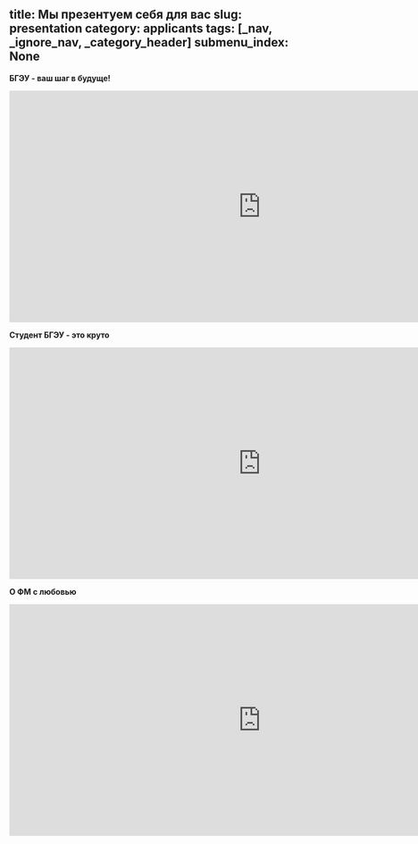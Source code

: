 title: Мы презентуем себя для вас
slug: presentation
category: applicants
tags: [_nav, _ignore_nav, _category_header]
submenu_index: None
---

__БГЭУ - ваш шаг в будуще!__

<iframe width="900" height="415" src="https://www.youtube.com/embed/qXppeoVopvQ" frameborder="0" allowfullscreen></iframe>

__Студент БГЭУ - это круто__

<iframe width="900" height="415" src="https://www.youtube.com/embed/dXXG7P0W0G8" frameborder="0" allowfullscreen></iframe>

__О ФМ с любовью__

<iframe width="900" height="415" src="https://www.youtube.com/embed/DIWx9Rj_hW8" frameborder="0" allowfullscreen></iframe>
